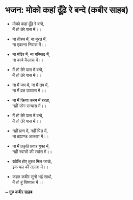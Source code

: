 # भजन: मोको कहां ढूँढ़े रे बन्दे (कबीर साहब)

- मोको कहां ढूँढ़े रे बन्दे, \
  मैं तो तेरे पास में।।

- ना तीरथ में, ना मूरत में, \
  ना एकान्त निवास में।।

- ना मंदिर में, ना मस्जिद में, \
  ना काबे कैलास में।।

- मैं तो तेरे पास में बन्दे, \
  मैं तो तेरे पास में।।

- ना मैं जप में, ना मैं तप में, \
  ना मैं व्रत उपवास में।।

- ना मैं क्रिया करम में रहता, \
  नहीं जोग सन्यास में।।

- मैं तो तेरे पास में बन्दे, \
  मैं तो तेरे पास में।।

- नहीं प्राण में, नहीं पिंड में, \
  ना ब्रह्याण्ड आकाश में।।

- ना मैं प्रकृति प्रवार गुफा में, \
  नहीं स्वांसों की स्वांस में।।

- खोजि होए तुरत मिल जाऊं, \
  इक पल की तलाश में।।

- कहत कबीर सुनो भई साधो, \
  मैं तो हूं विश्वास में।।

**~ गुरु कबीर साहब**
